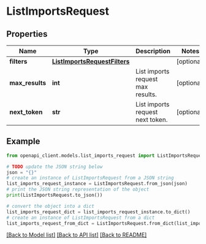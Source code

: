 # ListImportsRequest


## Properties

Name | Type | Description | Notes
------------ | ------------- | ------------- | -------------
**filters** | [**ListImportsRequestFilters**](ListImportsRequestFilters.md) |  | [optional] 
**max_results** | **int** | List imports request max results. | [optional] 
**next_token** | **str** | List imports request next token. | [optional] 

## Example

```python
from openapi_client.models.list_imports_request import ListImportsRequest

# TODO update the JSON string below
json = "{}"
# create an instance of ListImportsRequest from a JSON string
list_imports_request_instance = ListImportsRequest.from_json(json)
# print the JSON string representation of the object
print(ListImportsRequest.to_json())

# convert the object into a dict
list_imports_request_dict = list_imports_request_instance.to_dict()
# create an instance of ListImportsRequest from a dict
list_imports_request_from_dict = ListImportsRequest.from_dict(list_imports_request_dict)
```
[[Back to Model list]](../README.md#documentation-for-models) [[Back to API list]](../README.md#documentation-for-api-endpoints) [[Back to README]](../README.md)


